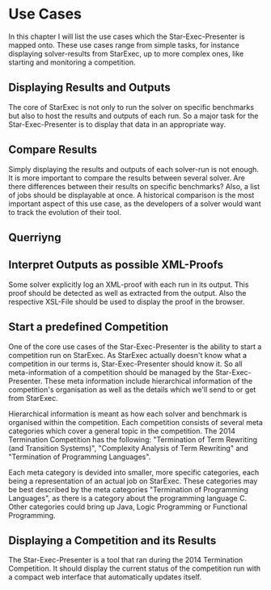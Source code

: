 # Use Cases

In this chapter I will list the use cases which the Star-Exec-Presenter is mapped onto. These use cases range from simple tasks, for instance displaying solver-results from StarExec, up to more complex ones, like starting and monitoring a competition.

## Displaying Results and Outputs

The core of StarExec is not only to run the solver on specific benchmarks but also to host the results and outputs of each run. So a major task for the Star-Exec-Presenter is to display that data in an appropriate way.

## Compare Results

Simply displaying the results and outputs of each solver-run is not enough. It is more important to compare the results between several solver. Are there differences between their results on specific benchmarks? Also, a list of jobs should be displayable at once. A historical comparison is the most important aspect of this use case, as the developers of a solver would want to track the evolution of their tool.

## Querriyng



## Interpret Outputs as possible XML-Proofs

Some solver explicitly log an XML-proof with each run in its output. This proof should be detected as well as extracted from the output. Also the respective XSL-File should be used to display the proof in the browser.

## Start a predefined Competition

One of the core use cases of the Star-Exec-Presenter is the ability to start a competition run on StarExec. As StarExec actually doesn't know what a competition in our terms is, Star-Exec-Presenter should know it. So all meta-information of a competition should be managed by the Star-Exec-Presenter. These meta information include hierarchical information of the competition's organisation as well as the details which we'll send to or get from StarExec.

Hierarchical information is meant as how each solver and benchmark is organised within the competition. Each competition consists of several meta categories which cover a general topic in the competition. The 2014 Termination Competition has the following: "Termination of Term Rewriting (and Transition Systems)", "Complexity Analysis of Term Rewriting" and "Termination of Programming Languages".

Each meta category is devided into smaller, more specific categories, each being a representation of an actual job on StarExec. These categories may be best described by the meta categories "Termination of Programming Languages", as there is a category about the programming language C. Other categories could bring up Java, Logic Programming or Functional Programming.

## Displaying a Competition and its Results

The Star-Exec-Presenter is a tool that ran during the 2014 Termination Competition. It should display the current status of the competition run with a compact web interface that automatically updates itself.
